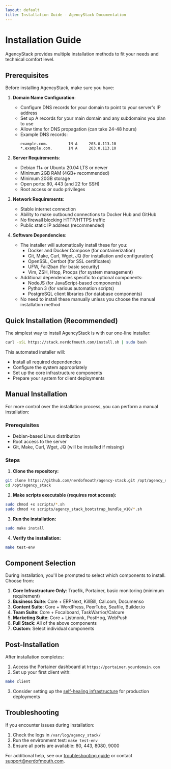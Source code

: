 ```yaml
---
layout: default
title: Installation Guide - AgencyStack Documentation
---
```


# Installation Guide

AgencyStack provides multiple installation methods to fit your needs and technical comfort level.

## Prerequisites

Before installing AgencyStack, make sure you have:

1. **Domain Name Configuration**:
   - Configure DNS records for your domain to point to your server's IP address
   - Set up A records for your main domain and any subdomains you plan to use
   - Allow time for DNS propagation (can take 24-48 hours)
   - Example DNS records:
     ```
     example.com.         IN A     203.0.113.10
     *.example.com.       IN A     203.0.113.10
     ```

2. **Server Requirements**:
   - Debian 11+ or Ubuntu 20.04 LTS or newer
   - Minimum 2GB RAM (4GB+ recommended)
   - Minimum 20GB storage
   - Open ports: 80, 443 (and 22 for SSH)
   - Root access or sudo privileges

3. **Network Requirements**:
   - Stable internet connection
   - Ability to make outbound connections to Docker Hub and GitHub
   - No firewall blocking HTTP/HTTPS traffic
   - Public static IP address (recommended)

4. **Software Dependencies**:
   - The installer will automatically install these for you:
     - Docker and Docker Compose (for containerization)
     - Git, Make, Curl, Wget, JQ (for installation and configuration)
     - OpenSSL, Certbot (for SSL certificates)
     - UFW, Fail2ban (for basic security)
     - Vim, ZSH, Htop, Procps (for system management)
   - Additional dependencies specific to optional components:
     - NodeJS (for JavaScript-based components)
     - Python 3 (for various automation scripts)
     - PostgreSQL client libraries (for database components)
   - No need to install these manually unless you choose the manual installation method

## Quick Installation (Recommended)

The simplest way to install AgencyStack is with our one-line installer:

```bash
curl -sSL https://stack.nerdofmouth.com/install.sh | sudo bash
```

This automated installer will:
- Install all required dependencies
- Configure the system appropriately
- Set up the core infrastructure components
- Prepare your system for client deployments

## Manual Installation

For more control over the installation process, you can perform a manual installation:

### Prerequisites

- Debian-based Linux distribution
- Root access to the server
- Git, Make, Curl, Wget, JQ (will be installed if missing)

### Steps

1. **Clone the repository:**

```bash
git clone https://github.com/nerdofmouth/agency-stack.git /opt/agency_stack
cd /opt/agency_stack
```

2. **Make scripts executable (requires root access):**

```bash
sudo chmod +x scripts/*.sh
sudo chmod +x scripts/agency_stack_bootstrap_bundle_v10/*.sh
```

3. **Run the installation:**

```bash
sudo make install
```

4. **Verify the installation:**

```bash
make test-env
```

## Component Selection

During installation, you'll be prompted to select which components to install. Choose from:

1. **Core Infrastructure Only**: Traefik, Portainer, basic monitoring (minimum requirement)
2. **Business Suite**: Core + ERPNext, KillBill, Cal.com, Documenso
3. **Content Suite**: Core + WordPress, PeerTube, Seafile, Builder.io 
4. **Team Suite**: Core + Focalboard, TaskWarrior/Calcure
5. **Marketing Suite**: Core + Listmonk, PostHog, WebPush
6. **Full Stack**: All of the above components
7. **Custom**: Select individual components

## Post-Installation

After installation completes:

1. Access the Portainer dashboard at `https://portainer.yourdomain.com`
2. Set up your first client with:

```bash
make client
```

3. Consider setting up the [self-healing infrastructure](self-healing.html) for production deployments

## Troubleshooting

If you encounter issues during installation:

1. Check the logs in `/var/log/agency_stack/`
2. Run the environment test: `make test-env`
3. Ensure all ports are available: 80, 443, 8080, 9000

For additional help, see our [troubleshooting guide](troubleshooting.html) or contact [support@nerdofmouth.com](mailto:support@nerdofmouth.com).
